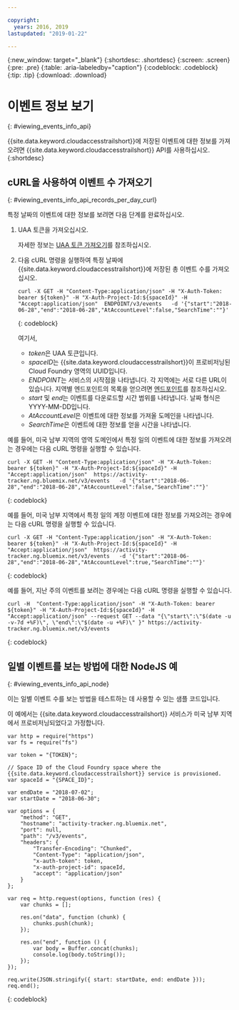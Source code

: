```yaml
---

copyright:
  years: 2016, 2019
lastupdated: "2019-01-22"

---
```


{:new_window: target="_blank"}
{:shortdesc: .shortdesc}
{:screen: .screen}
{:pre: .pre}
{:table: .aria-labeledby="caption"}
{:codeblock: .codeblock}
{:tip: .tip}
{:download: .download}



# 이벤트 정보 보기
{: #viewing_events_info_api}

{{site.data.keyword.cloudaccesstrailshort}}에 저장된 이벤트에 대한 정보를 가져오려면 {{site.data.keyword.cloudaccesstrailshort}} API를 사용하십시오.
{:shortdesc}


## cURL을 사용하여 이벤트 수 가져오기
{: #viewing_events_info_api_records_per_day_curl}

특정 날짜의 이벤트에 대한 정보를 보려면 다음 단계를 완료하십시오.

1. UAA 토큰을 가져오십시오.

    자세한 정보는 [UAA 토큰 가져오기](/docs/services/cloud-activity-tracker/reference/auth_uaa.html#auth_uaa)를 참조하십시오.

2. 다음 cURL 명령을 실행하여 특정 날짜에 {{site.data.keyword.cloudaccesstrailshort}}에 저장된 총 이벤트 수를 가져오십시오.

    ```
    curl -X GET -H "Content-Type:application/json" -H "X-Auth-Token: bearer ${token}" -H "X-Auth-Project-Id:${spaceId}" -H "Accept:application/json"  ENDPOINT/v3/events   -d '{"start":"2018-06-28","end":"2018-06-28","AtAccountLevel":false,"SearchTime":""}'
    ```
    {: codeblock}

    여기서,

    * *token*은 UAA 토큰입니다.
    * *spaceID*는 {{site.data.keyword.cloudaccesstrailshort}}이 프로비저닝된 Cloud Foundry 영역의 UUID입니다.
    * *ENDPOINT*는 서비스의 시작점을 나타냅니다. 각 지역에는 서로 다른 URL이 있습니다. 지역별 엔드포인트의 목록을 얻으려면 [엔드포인트](/docs/services/cloud-activity-tracker/reference/ref_endpoints.html#api_endpoints)를 참조하십시오.
    * *start* 및 *end*는 이벤트를 다운로드할 시간 범위를 나타냅니다. 날짜 형식은 YYYY-MM-DD입니다. 
    * *AtAccountLevel*은 이벤트에 대한 정보를 가져올 도메인을 나타냅니다.
    * *SearchTime*은 이벤트에 대한 정보를 얻을 시간을 나타냅니다.


예를 들어, 미국 남부 지역의 영역 도메인에서 특정 일의 이벤트에 대한 정보를 가져오려는 경우에는 다음 cURL 명령을 실행할 수 있습니다.

```
curl -X GET -H "Content-Type:application/json" -H "X-Auth-Token: bearer ${token}" -H "X-Auth-Project-Id:${spaceId}" -H "Accept:application/json"  https://activity-tracker.ng.bluemix.net/v3/events   -d '{"start":"2018-06-28","end":"2018-06-28","AtAccountLevel":false,"SearchTime":""}'
```
{: codeblock}

예를 들어, 미국 남부 지역에서 특정 일의 계정 이벤트에 대한 정보를 가져오려는 경우에는 다음 cURL 명령을 실행할 수 있습니다.

```
curl -X GET -H "Content-Type:application/json" -H "X-Auth-Token: bearer ${token}" -H "X-Auth-Project-Id:${spaceId}" -H "Accept:application/json"  https://activity-tracker.ng.bluemix.net/v3/events   -d '{"start":"2018-06-28","end":"2018-06-28","AtAccountLevel":true,"SearchTime":""}'
```
{: codeblock}

예를 들어, 지난 주의 이벤트를 보려는 경우에는 다음 cURL 명령을 실행할 수 있습니다.

```
curl -H  "Content-Type:application/json" -H "X-Auth-Token: bearer ${token}" -H "X-Auth-Project-Id:${spaceId}" -H "Accept:application/json" --request GET --data "{\"start\":\"$(date -u -v-7d +%F)\", \"end\":\"$(date -u +%F)\" }" https://activity-tracker.ng.bluemix.net/v3/events
```
{: codeblock}


## 일별 이벤트를 보는 방법에 대한 NodeJS 예
{: #viewing_events_info_api_node}

이는 일별 이벤트 수를 보는 방법을 테스트하는 데 사용할 수 있는 샘플 코드입니다.

이 예에서는 {{site.data.keyword.cloudaccesstrailshort}} 서비스가 미국 남부 지역에서 프로비저닝되었다고 가정합니다. 

```
var http = require("https")
var fs = require("fs")

var token = "{TOKEN}";

// Space ID of the Cloud Foundry space where the {{site.data.keyword.cloudaccesstrailshort}} service is provisioned.
var spaceId = "{SPACE_ID}";

var endDate = "2018-07-02";
var startDate = "2018-06-30";

var options = {
    "method": "GET",
    "hostname": "activity-tracker.ng.bluemix.net",
    "port": null,
    "path": "/v3/events",
    "headers": {
        "Transfer-Encoding": "Chunked",
        "Content-Type": "application/json",
        "x-auth-token": token,
        "x-auth-project-id": spaceId,
        "accept": "application/json"
    }
};

var req = http.request(options, function (res) {
    var chunks = [];

    res.on("data", function (chunk) {
        chunks.push(chunk);
    });

    res.on("end", function () {
        var body = Buffer.concat(chunks);
        console.log(body.toString());
    });
});

req.write(JSON.stringify({ start: startDate, end: endDate }));
req.end();
```
{: codeblock}



